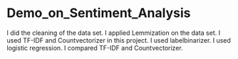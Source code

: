 # Demo_on_Sentiment_Analysis

I did the cleaning of the data set.
I applied Lemmization on the data set.
I used TF-IDF and Countvectorizer in this project.
I used labelbinarizer.
I used logistic regression.
I compared TF-IDF and Countvectorizer.
